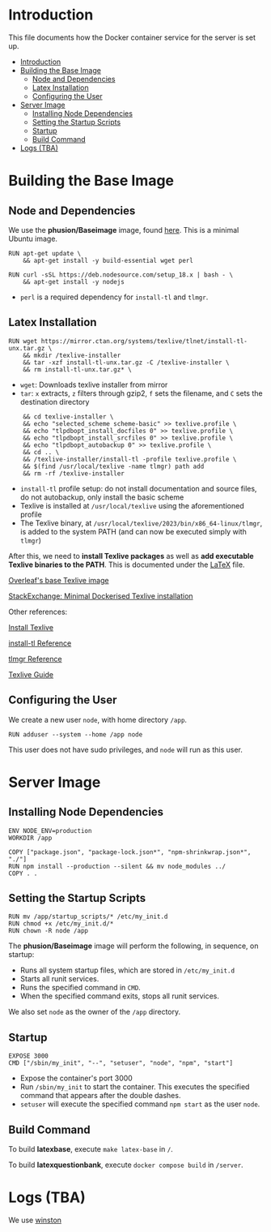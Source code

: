 # Introduction

This file documents how the Docker container service for the server is set up.
- [Introduction](#introduction)
- [Building the Base Image](#building-the-base-image)
  - [Node and Dependencies](#node-and-dependencies)
  - [Latex Installation](#latex-installation)
  - [Configuring the User](#configuring-the-user)
- [Server Image](#server-image)
  - [Installing Node Dependencies](#installing-node-dependencies)
  - [Setting the Startup Scripts](#setting-the-startup-scripts)
  - [Startup](#startup)
  - [Build Command](#build-command)
- [Logs (TBA)](#logs-tba)


# Building the Base Image

## Node and Dependencies

We use the **phusion/Baseimage** image, found [here](https://github.com/phusion/baseimage-docker). This is a minimal Ubuntu image.
```
RUN apt-get update \
    && apt-get install -y build-essential wget perl

RUN curl -sSL https://deb.nodesource.com/setup_18.x | bash - \
    && apt-get install -y nodejs
```
- `perl` is a required dependency for `install-tl` and `tlmgr`.

## Latex Installation

```
RUN wget https://mirror.ctan.org/systems/texlive/tlnet/install-tl-unx.tar.gz \
    && mkdir /texlive-installer
    && tar -xzf install-tl-unx.tar.gz -C /texlive-installer \
    && rm install-tl-unx.tar.gz* \
```
- `wget`: Downloads texlive installer from mirror
- `tar`: `x` extracts, `z` filters through gzip2, `f` sets the filename, and `C` sets the destination directory

```
    && cd texlive-installer \
    && echo "selected_scheme scheme-basic" >> texlive.profile \ 
    && echo "tlpdbopt_install_docfiles 0" >> texlive.profile \ 
    && echo "tlpdbopt_install_srcfiles 0" >> texlive.profile \
    && echo "tlpdbopt_autobackup 0" >> texlive.profile \
    && cd .. \
    && /texlive-installer/install-tl -profile texlive.profile \
    && $(find /usr/local/texlive -name tlmgr) path add
    && rm -rf /texlive-installer
```
- `install-tl` profile setup: do not install documentation and source files, do not autobackup, only install the basic scheme
- Texlive is installed at `/usr/local/texlive` using the aforementioned profile
- The Texlive binary, at `/usr/local/texlive/2023/bin/x86_64-linux/tlmgr`, is added to the system PATH (and can now be executed simply with `tlmgr`)

After this, we need to **install Texlive packages** as well as **add executable Texlive binaries to the PATH**. This is documented under the [LaTeX](./latex.md) file.

[Overleaf's base Texlive image](https://github.com/overleaf/overleaf/blob/main/server-ce/Dockerfile-base)

[StackExchange: Minimal Dockerised Texlive installation](https://tex.stackexchange.com/questions/397174/minimal-texlive-installation)

Other references:

[Install Texlive](https://www.tug.org/texlive/quickinstall.html)

[install-tl Reference](https://www.tug.org/texlive/doc/install-tl.html)

[tlmgr Reference](https://tug.org/texlive/tlmgr.html)

[Texlive Guide](https://www.tug.org/texlive/doc/texlive-en/texlive-en.html#x1-420004.2)

## Configuring the User

We create a new user `node`, with home directory `/app`.
```
RUN adduser --system --home /app node
```
This user does not have sudo privileges, and `node` will run as this user.

# Server Image

## Installing Node Dependencies
```
ENV NODE_ENV=production
WORKDIR /app

COPY ["package.json", "package-lock.json*", "npm-shrinkwrap.json*", "./"]
RUN npm install --production --silent && mv node_modules ../
COPY . .
```

## Setting the Startup Scripts
```
RUN mv /app/startup_scripts/* /etc/my_init.d
RUN chmod +x /etc/my_init.d/*
RUN chown -R node /app
```
The **phusion/Baseimage** image will perform the following, in sequence, on startup:
- Runs all system startup files, which are stored in `/etc/my_init.d`
- Starts all runit services.
- Runs the specified command in `CMD`.
- When the specified command exits, stops all runit services.

We also set `node` as the owner of the `/app` directory. 

## Startup
```
EXPOSE 3000
CMD ["/sbin/my_init", "--", "setuser", "node", "npm", "start"]
```
- Expose the container's port 3000
- Run `/sbin/my_init` to start the container. This executes the specified command that appears after the double dashes.
- `setuser` will execute the specified command `npm start` as the user `node`.

## Build Command

To build **latexbase**, execute `make latex-base` in `/`.

To build **latexquestionbank**, execute `docker compose build` in `/server`.

# Logs (TBA)

We use [winston](https://www.npmjs.com/package/winston)